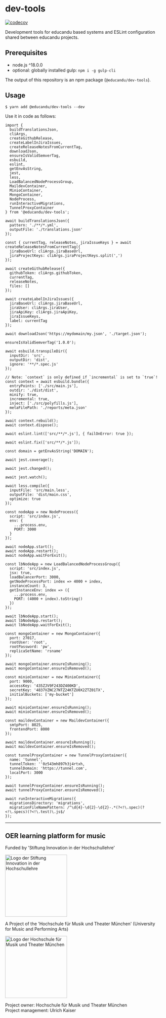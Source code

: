 # dev-tools

[![codecov](https://codecov.io/gh/educandu/dev-tools/branch/main/graph/badge.svg)](https://codecov.io/gh/educandu/dev-tools)

Development tools for educandu based systems and ESLint configuration shared between educandu projects.

## Prerequisites

* node.js ^18.0.0
* optional: globally installed gulp: `npm i -g gulp-cli`

The output of this repository is an npm package (`@educandu/dev-tools`).

## Usage

~~~
$ yarn add @educandu/dev-tools --dev
~~~

Use it in code as follows:

~~~
import {
  buildTranslationsJson,
  cliArgs,
  createGithubRelease,
  createLabelInJiraIssues,
  createReleaseNotesFromCurrentTag,
  downloadJson,
  ensureIsValidSemverTag,
  esbuild,
  eslint,
  getEnvAsString,
  jest,
  less,
  LoadBalancedNodeProcessGroup,
  MaildevContainer,
  MinioContainer,
  MongoContainer,
  NodeProcess,
  runInteractiveMigrations,
  TunnelProxyContainer
} from '@educandu/dev-tools';

await buildTranslationsJson({
  pattern: './**/*.yml',
  outputFile: './translations.json'
});

const { currentTag, releaseNotes, jiraIssueKeys } = await createReleaseNotesFromCurrentTag({
  jiraBaseUrl: cliArgs.jiraBaseUrl,
  jiraProjectKeys: cliArgs.jiraProjectKeys.split(',')
});

await createGithubRelease({
  githubToken: cliArgs.githubToken,
  currentTag,
  releaseNotes,
  files: []
});

await createLabelInJiraIssues({
  jiraBaseUrl: cliArgs.jiraBaseUrl,
  jiraUser: cliArgs.jiraUser,
  jiraApiKey: cliArgs.jiraApiKey,
  jiraIssueKeys,
  label: currentTag
});

await downloadJson('https://mydomain/my.json', './target.json');

ensureIsValidSemverTag('1.0.0');

await esbuild.transpileDir({
  inputDir: 'src',
  outputDir: 'dist',
  ignore: '**/*.spec.js'
});

// Note: `context` is only defined if `incremental` is set to `true`!
const context = await esbuild.bundle({
  entryPoints: ['./src/main.js'],
  outdir: './dist/dist',
  minify: true,
  incremental: true,
  inject: ['./src/polyfills.js'],
  metaFilePath: './reports/meta.json'
});

await context.rebuild();
await context.dispose();

await eslint.lint(['src/**/*.js'], { failOnError: true });

await eslint.fix(['src/**/*.js']);

const domain = getEnvAsString('DOMAIN');

await jest.coverage();

await jest.changed();

await jest.watch();

await less.compile({
  inputFile: 'src/main.less',
  outputFile: 'dist/main.css',
  optimize: true
});

const nodeApp = new NodeProcess({
  script: 'src/index.js',
  env: {
    ...process.env,
    PORT: 3000
  }
});

await nodeApp.start();
await nodeApp.restart();
await nodeApp.waitForExit();

const lbNodeApp = new LoadBalancedNodeProcessGroup({
  script: 'src/index.js',
  jsx: true,
  loadBalancerPort: 3000,
  getNodeProcessPort: index => 4000 + index,
  instanceCount: 3,
  getInstanceEnv: index => ({
    ...process.env,
    PORT: (4000 + index).toString()
  })
});

await lbNodeApp.start();
await lbNodeApp.restart();
await lbNodeApp.waitForExit();

const mongoContainer = new MongoContainer({
  port: 27017,
  rootUser: 'root',
  rootPassword: 'pw',
  replicaSetName: 'rsname'
});

await mongoContainer.ensureIsRunning();
await mongoContainer.ensureIsRemoved();

const minioContainer = new MinioContainer({
  port: 9000,
  accessKey: '435ZJV9F243DZ400KD',
  secretKey: '4837VZNC27NTZ24KTZU0X2ZTZ01TX',
  initialBuckets: ['my-bucket']
});

await minioContainer.ensureIsRunning();
await minioContainer.ensureIsRemoved();

const maildevContainer = new MaildevContainer({
  smtpPort: 8025,
  frontendPort: 8000
});

await maildevContainer.ensureIsRunning();
await maildevContainer.ensureIsRemoved();

const tunnelProxyContainer = new TunnelProxyContainer({
  name: 'tunnel',
  tunnelToken: ''0z543mh897h3j4rtxh,
  tunnelDomain: 'https://tunnel.com',
  localPort: 3000
});

await tunnelProxyContainer.ensureIsRunning();
await tunnelProxyContainer.ensureIsRemoved();

await runInteractiveMigrations({
  migrationsDirectory: 'migrations',
  migrationFileNamePattern: /^\d{4}-\d{2}-\d{2}-.*(?<!\.spec)(?<!\.specs)(?<!\.test)\.js$/
});

~~~

---

## OER learning platform for music

Funded by 'Stiftung Innovation in der Hochschullehre'

<img src="https://stiftung-hochschullehre.de/wp-content/uploads/2020/07/logo_stiftung_hochschullehre_screenshot.jpg)" alt="Logo der Stiftung Innovation in der Hochschullehre" width="200"/>

A Project of the 'Hochschule für Musik und Theater München' (University for Music and Performing Arts)

<img src="https://upload.wikimedia.org/wikipedia/commons/d/d8/Logo_Hochschule_f%C3%BCr_Musik_und_Theater_M%C3%BCnchen_.png" alt="Logo der Hochschule für Musik und Theater München" width="200"/>

Project owner: Hochschule für Musik und Theater München\
Project management: Ulrich Kaiser
